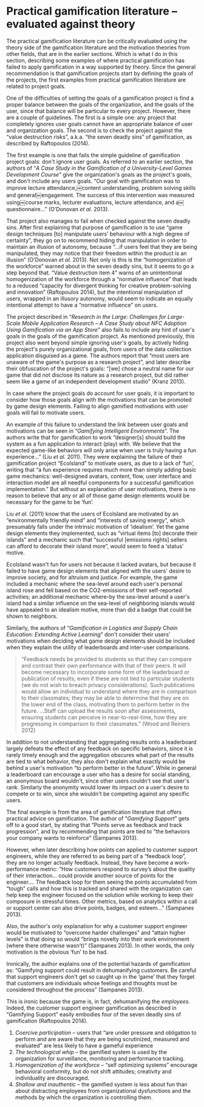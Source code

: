 # Practical gamification literature &ndash; evaluated against theory

The practical gamification literature can be critically evaluated using the theory side of the gamification literature and the motivation theories from other fields, that are in the earlier sections.  Which is what I do in this section, describing some examples of where practical gamification has failed to apply gamification in a way supported by theory. Since the general recommendation is that gamification projects start by defining the goals of the projects, the first examples from practical gamification literature are related to project goals. 

One of the difficulties of setting the goals of a gamification project is find a proper balance between the goals of the organization, and the goals of the user, since that balance will be particular to every project. However, there are a couple of guidelines. The first is a simple one: any project that completely ignores user goals cannot have an appropriate balance of user and organization goals.  The second is to check the project against the “value destruction risks”, a.k.a. “the seven deadly sins” of gamification, as described by Raftopoulos (2014).

The first example is one that fails the simple guideline of gamification project goals: don't ignore user goals.  As referred to an earlier section, the authors of “*A Case Study in the Gamification of a University-Level Games Development Course*” give the organization's goals as the project's goals, and don't include any users goals. “Our goal with gamification was to improve lecture attendance,￼content understanding, problem solving skills and general￼engagement. The success of this intervention was measured using￼course marks, lecturer evaluations, lecture attendance, and a￼questionnaire…” (O’Donovan *et al.* 2013).

That project also manages to fail when checked against the seven deadly sins.  After first explaining that purpose of gamification is to use “game design techniques [to] manipulate users’ behaviour with a high degree of certainty”, they go on to recommend hiding that manipulation in order to maintain an illusion of autonomy, because “…if users feel that they are being manipulated, they may notice that their freedom within the product is an illusion” (O’Donovan *et al.* 2013).  Not only is this is the “homogenization of the workforce” warned about in the seven deadly sins, but it seems to go a step beyond that.  “Value destruction item 4” warns of an unintentional homogenization of the workforce through a “normative influence” that leads to a reduced “capacity for divergent thinking for creative problem-solving and innovation” (Raftopoulos 2014), but the intentional manipulation of users, wrapped in an illusory autonomy, would seem to indicate an equally intentional attempt to have a “normative influence” on users.

The project described in “*Research in the Large: Challenges for Large-Scale Mobile Application Research* &ndash; *A Case Study about NFC Adoption Using Gamification via an App Store*” also fails to include any hint of user's goals in the goals of the gamification project. As mentioned previously, this project also went beyond simple ignoring user's goals, by actively hiding the project's purely organizational goals, from users of the data collection application disguised as a game. The authors report that “most users are unaware of the game's purpose as a research project”, and later describe their obfuscation of the project's goals: “[we] chose a neutral name for our game that did not disclose its nature as a research project, but did rather seem like a game of an independent development studio” (Kranz 2013).

In case where the project goals do account for user goals, it is important to consider how those goals align with the motivations that can be promoted by game design elements.  Failing to align gamified motivations with user goals will fail to motivate users.

An example of this failure to understand the link between user goals and motivations can be seen in “*Gamifying Intelligent Environments*”.  The authors write that for gamification to work “designer[s] should build the system as a fun application to interact (play) with. We believe that the expected game-like behaviors will only arise when user is truly having a fun experience…” (Liu *et al.* 2011).  They were explaining the failure of their gamification project “EcoIsland” to motivate users, as due to a lack of ‘fun’, writing that “a fun experience requires much more than simply adding basic game mechanics: well-designed avatars, content, flow, user interface and interaction model are all needful components for a successful gamification implementation.”  But without an explanation of user motivations, there is no reason to believe that any or all of those game design elements would be necessary for the game to be ‘fun’.

Liu *et al.* (2011) know that the users of EcoIsland are motivated by an “environmentally friendly mind” and “interests of saving energy”, which presumably falls under the intrinsic motivation of ‘idealism’.  Yet the game design elements they implemented, such as “virtual items [to] decorate their islands” and a mechanic such that “successful [emissions rights] sellers can afford to decorate their island more”, would seem to feed a ‘status’ motive.

EcoIsland wasn't fun for users not because it lacked avatars, but because it failed to have game design elements that aligned with the users' desire to improve society, and for altruism and justice.  For example, the game included a mechanic where the sea-level around each user's personal island rose and fell based on the CO2-emissions of their self-reported activities; an additional mechanic where-by the sea-level around a user's island had a similar influence on the sea-level of neighboring islands would have appealed to an idealism motive, more than did a badge that could be shown to neighbors.

Similarly, the authors of “*Gamification in Logistics and Supply Chain Education: Extending Active Learning*” don't consider their users' motivations when deciding what game design elements should be included when they explain the utility of leaderboards and inter-user comparisons.

>“Feedback needs be provided to students so that they can compare and contrast their own performance with that of their peers. It will become necessary to incorporate some form of the leaderboard or publication of results; even if these are not tied to particular students (we do not wish to breach privacy considerations). Such publications would allow an individual to understand where they are in comparison to their classmates; they may be able to determine that they are on the lower end of the class, motivating them to perform better in the future. …Staff can upload the results soon after assessments, ensuring students can perceive in near-to-real-time, how they are progressing in comparison to their classmates.”  (Wood and Reiners 2012)

In addition to not understanding that aggregating results onto a leaderboard largely defeats the effect of any feedback on specific behaviors, since it is rarely timely enough and the aggregation obscures what part of the results are tied to what behavior, they also don't explain what exactly would be behind a user's motivation “to perform better in the future”.  While in general a leaderboard can encourage a user who has a desire for social standing, an anonymous board wouldn't, since other users couldn't see that user's rank.  Similarly the anonymity would lower its impact on a user's desire to compete or to win, since she wouldn't be competing against any specific users.

The final example is from the area of gamification literature that offers practical advice on gamification.  The author of “*Gamifying Support*” gets off to a good start, by stating that “Points serve as feedback and track progression”, and by recommending that points are tied to “the behaviors your company wants to reinforce” (Sampanes 2013).

However, when later describing how points can applied to customer support engineers, while they are referred to as being part of a “feedback loop”, they are no longer actually feedback.  Instead, they have become a work-performance metric: “How customers respond to survey’s about the quality of their interaction… could provide another source of points for the engineer.… The feedback loop for them seeing the points accumulated from “tough” calls and how this is tracked and shared with the organization can help keep the engineer focused on the solution while working to keep their composure in stressful times. Other metrics, based on analytics within a call or support center can also drive points, badges, and esteem…” (Sampanes 2013).

Also, the author's only explanation for why a customer support engineer would be motivated to “overcome harder challenges” and “attain higher levels” is that doing so would “brings novelty into their work environment (where there otherwise wasn’t)” (Sampanes 2013). In other words, the only motivation is the obvious ‘fun’ to be had.

Ironically, the author explains one of the potential hazards of gamification as: “Gamifying support could result in dehumanifying customers. Be careful that support engineers don’t get so caught up in the ‘game’ that they forget that customers are individuals whose feelings and thoughts must be considered throughout the process” (Sampanes 2013).

This is ironic because the game is, in fact, dehumanifying the *employees*.  Indeed, the customer support engineer gamification as described in “Gamifying Support” easily embodies four of the seven deadly sins of gamification (Raftopoulos 2014).

1. *Coercive participation* &ndash; users that “are under pressure and obligation to perform and are aware that they are being scrutinized, measured and evaluated” are less likely to have a gameful experience
1. *The technological whip* &ndash; the gamified system is used by the organization for surveillance, monitoring and performance tracking.
1. *Homogenization of the workforce* &ndash; “self optimizing systems” encourage behavioral conformity, but do not shift attitudes; creativity and individuality are discouraged.
1. *Shallow and inauthentic* &ndash; the gamified system is less about fun than about distracting employees from organizational dysfunctions and the methods by which the organization is controlling them.











